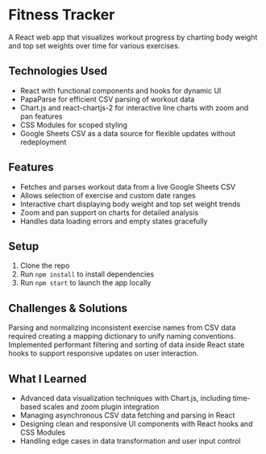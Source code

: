 # Fitness Tracker

A React web app that visualizes workout progress by charting body weight and top set weights over time for various exercises.

## Technologies Used

- React with functional components and hooks for dynamic UI  
- PapaParse for efficient CSV parsing of workout data  
- Chart.js and react-chartjs-2 for interactive line charts with zoom and pan features  
- CSS Modules for scoped styling  
- Google Sheets CSV as a data source for flexible updates without redeployment  

## Features

- Fetches and parses workout data from a live Google Sheets CSV  
- Allows selection of exercise and custom date ranges  
- Interactive chart displaying body weight and top set weight trends  
- Zoom and pan support on charts for detailed analysis  
- Handles data loading errors and empty states gracefully  

## Setup

1. Clone the repo  
2. Run `npm install` to install dependencies  
3. Run `npm start` to launch the app locally  

## Challenges & Solutions

Parsing and normalizing inconsistent exercise names from CSV data required creating a mapping dictionary to unify naming conventions. Implemented performant filtering and sorting of data inside React state hooks to support responsive updates on user interaction.

## What I Learned

- Advanced data visualization techniques with Chart.js, including time-based scales and zoom plugin integration  
- Managing asynchronous CSV data fetching and parsing in React  
- Designing clean and responsive UI components with React hooks and CSS Modules  
- Handling edge cases in data transformation and user input control  
